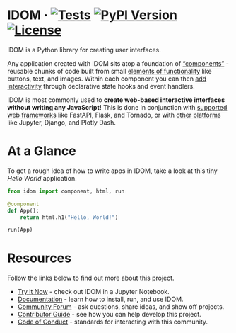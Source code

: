 # IDOM &middot; [![Tests](https://github.com/idom-team/idom/workflows/Test/badge.svg?event=push)](https://github.com/idom-team/idom/actions?query=workflow%3ATest) [![PyPI Version](https://img.shields.io/pypi/v/idom.svg)](https://pypi.python.org/pypi/idom) [![License](https://img.shields.io/badge/License-MIT-purple.svg)](https://github.com/idom-team/idom/blob/main/LICENSE)

IDOM is a Python library for creating user interfaces.

Any application created with IDOM sits atop a foundation of
[“components”](https://idom-docs.herokuapp.com/docs/guides/creating-interfaces/your-first-components/index.html) - reusable chunks of code built from small [elements of functionality](https://idom-docs.herokuapp.com/docs/guides/creating-interfaces/html-with-idom/index.html) like buttons, text,
and images. Within each component you can then [add interactivity](https://idom-docs.herokuapp.com/docs/guides/adding-interactivity/index.html) through declarative state
hooks and event handlers.

IDOM is most commonly used to **create web-based interactive interfaces without
writing any JavaScript!** This is done in conjunction with [supported web
frameworks](https://idom-docs.herokuapp.com/docs/guides/getting-started/installing-idom.html#native-backends)
like FastAPI, Flask, and Tornado, or with [other
platforms](https://idom-docs.herokuapp.com/docs/guides/getting-started/installing-idom.html#other-platforms)
like Jupyter, Django, and Plotly Dash.

# At a Glance

To get a rough idea of how to write apps in IDOM, take a look at this tiny _Hello World_ application.

```python
from idom import component, html, run

@component
def App():
    return html.h1("Hello, World!")

run(App)
```

# Resources

Follow the links below to find out more about this project.

- [Try it Now](https://mybinder.org/v2/gh/idom-team/idom-jupyter/main?urlpath=lab/tree/notebooks/introduction.ipynb) - check out IDOM in a Jupyter Notebook.
- [Documentation](https://idom-docs.herokuapp.com/) - learn how to install, run, and use IDOM.
- [Community Forum](https://github.com/idom-team/idom/discussions) - ask questions, share ideas, and show off projects.
- [Contributor Guide](https://idom-docs.herokuapp.com/docs/developing-idom/contributor-guide.html) - see how you can help develop this project.
- [Code of Conduct](https://github.com/idom-team/idom/blob/main/CODE_OF_CONDUCT.md) - standards for interacting with this community.
